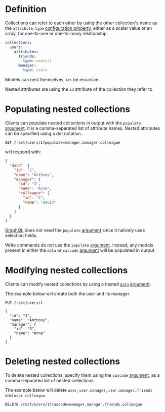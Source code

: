 # Definition

Collections can refer to each other by using the other collection's name as
the `attribute.type` [configuration property](configuration.md#properties), either as a scalar
value or an array, for one-to-one or one-to-many relationship.

```yml
collections:
  users:
    attributes:
      friends:
        type: users[]
      manager:
        type: users
```

Models can nest themselves, i.e. be recursive.

Nested attributes are using the `id` attribute of the collection they refer to.

# Populating nested collections

Clients can populate nested collections in output with the `populate`
[argument](rpc.md#rpc).
It is a comma-separated list of attribute names. Nested attributes can be
specified using a dot notation.

```HTTP
GET /rest/users/1?populate=manager,manager.colleague
```

will respond with:

```json
{
  "data": {
    "id": "1",
    "name": "Anthony",
    "manager": {
      "id": "3",
      "name": "Anna",
      "colleague": {
        "id": "4",
        "name": "David"
      }
    }
  }
}
```

[GraphQL](graphql.md#selection-and-population) does not need the
`populate` [argument](rpc.md#rpc) since it natively uses selection fields.

Write commands do not use the `populate` [argument](rpc.md#rpc).
Instead, any models present in either the `data` or `cascade`
[argument](rpc.md#rpc) will be populated in output.

# Modifying nested collections

Clients can modify nested collections by using a nested
[`data`](crud.md) [argument](rpc.md#rpc).

The example below will create both the user and its manager.

```HTTP
PUT /rest/users/1

{
  "id": "1",
  "name": "Anthony",
  "manager": {
    "id": "3",
    "name": "Anna"
  }
}
```

# Deleting nested collections

To delete nested collections, specify them using the `cascade`
[argument](rpc.md#rpc), as a comma-separated list of nested collections.

The example below will delete `user`, `user.manager`, `user.manager.friends`
and `user.colleague`.

```HTTP
DELETE /rest/users/1?cascade=manager,manager.friends,colleague
```
